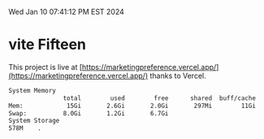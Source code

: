 Wed Jan 10 07:41:12 PM EST 2024

# vite Fifteen


This project is live at [https://marketingpreference.vercel.app/](https://marketingpreference.vercel.app/) thanks to Vercel.

```bash
System Memory
               total        used        free      shared  buff/cache   available
Mem:            15Gi       2.6Gi       2.0Gi       297Mi        11Gi        12Gi
Swap:          8.0Gi       1.2Gi       6.7Gi
System Storage
578M	.
